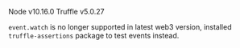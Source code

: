 Node v10.16.0
Truffle v5.0.27

`event.watch` is no longer supported in latest web3 version, installed `truffle-assertions` package to test events instead.
